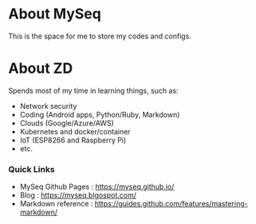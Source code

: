 # About MySeq

This is the space for me to store my codes and configs. 

# About ZD
Spends most of my time in learning things, such as:
 - Network security
 - Coding (Android apps, Python/Ruby, Markdown)
 - Clouds (Google/Azure/AWS)
 - Kubernetes and docker/container
 - IoT (ESP8266 and Raspberry Pi)
 - etc.


### Quick Links
 - MySeq Github Pages : https://myseq.github.io/
 - Blog : https://myseq.blgospot.com/
 - Markdown reference : https://guides.github.com/features/mastering-markdown/

<!--
**myseq/myseq** is a ✨ _special_ ✨ repository because its `README.md` (this file) appears on your GitHub profile.

### Hi there 👋

Here are some ideas to get you started:

- 🔭 I’m currently working on ...
- 🌱 I’m currently learning ...
- 👯 I’m looking to collaborate on ...
- 🤔 I’m looking for help with ...
- 💬 Ask me about ...
- 📫 How to reach me: ...
- 😄 Pronouns: ...
- ⚡ Fun fact: ...
-->
